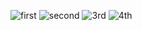 ![first](https://github.com/sunil3520/fastor.ai-assignment/assets/105533945/1a4c1b82-6203-490c-b6bb-6586786ca345)
![second](https://github.com/sunil3520/fastor.ai-assignment/assets/105533945/804ca4c0-3116-4055-81aa-fd798370edf6)
![3rd](https://github.com/sunil3520/fastor.ai-assignment/assets/105533945/90c0d107-9e6f-4bbf-a2a9-8d9ce359dcd8)
![4th](https://github.com/sunil3520/fastor.ai-assignment/assets/105533945/5e132ba6-dc19-42b7-b13e-3747ecbc9466)
